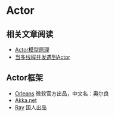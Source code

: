 # Actor

## 相关文章阅读

- [Actor模型原理](https://www.cnblogs.com/MOBIN/p/7236893.html "Actor模型原理")
- [当多线程并发遇到Actor](https://mp.weixin.qq.com/s/mzZatZ10Rh19IEgQvbhGUg "当多线程并发遇到Actor")

## Actor框架

- [Orleans](https://github.com/dotnet/orleans "Orleans") 微软官方出品，中文名：奥尔良
- [Akka.net](https://github.com/akkadotnet/akka.net "Akka.net")
- [Ray](https://github.com/RayTale/Ray "Ray") 国人出品
